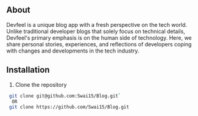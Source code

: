 ## About

Devfeel is a unique blog app with a fresh perspective on the tech world. Unlike traditional developer blogs that solely focus on technical details, Devfeel's primary emphasis is on the human side of technology. Here, we share personal stories, experiences, and reflections of developers coping with changes and developments in the tech industry.

## Installation

1. Clone the repository

```bash
 git clone git@github.com:Swai15/Blog.git`
  OR
 git clone https://github.com/Swai15/Blog.git
```
